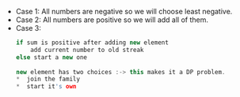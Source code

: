 
* Case 1: All numbers are negative so we will choose least negative.
* Case 2: All numbers are positive so we will add all of them.
* Case 3: 
    ```c++
    if sum is positive after adding new element
        add current number to old streak 
    else start a new one
        
    new element has two choices :-> this makes it a DP problem.
    *  join the family 
    *  start it's own
    ```